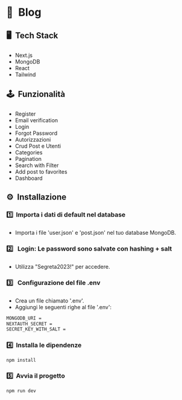 #  🚀 &nbsp;Blog 
## 🖥️ &nbsp;Tech Stack
### 
- Next.js
- MongoDB
- React
- Tailwind

## 🕹️ &nbsp;Funzionalità
### 
- Register
- Email verification
- Login
- Forgot Password
-  Autorizzazioni
-  Crud Post e Utenti
-  Categories
-  Pagination
-  Search with Filter
-  Add post to favorites
-  Dashboard

## ⚙️ &nbsp;Installazione

###  1️⃣ &nbsp;Importa i dati di default nel database
###
- Importa i file 'user.json' e 'post.json' nel tuo database MongoDB.
###  2️⃣ &nbsp; Login: Le password sono salvate con hashing + salt 
###
- Utilizza "Segreta2023!" per accedere.
###  3️⃣ &nbsp; Configurazione del file .env
###
- Crea un file chiamato '.env'.
- Aggiungi le seguenti righe al file '.env':

```bash
MONGODB_URI =
NEXTAUTH_SECRET =
SECRET_KEY_WITH_SALT = 
```

###  4️⃣ &nbsp;Installa le dipendenze

```bash
npm install
```

###  5️⃣ &nbsp;Avvia il progetto 

```bash
npm run dev
```

